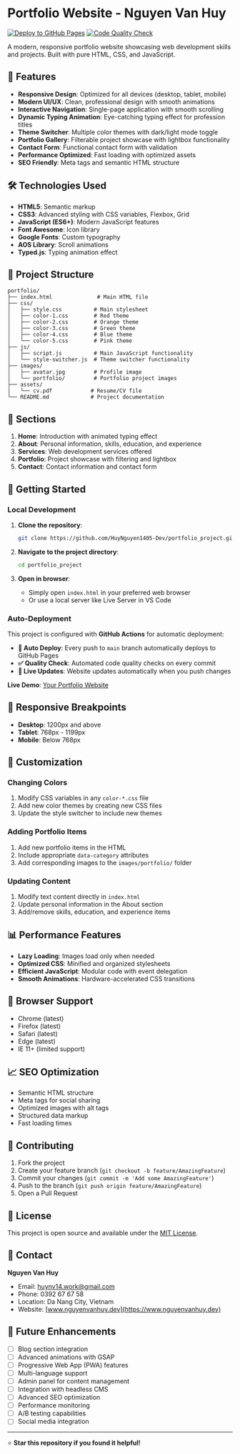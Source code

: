 # Portfolio Website - Nguyen Van Huy

[![Deploy to GitHub Pages](https://github.com/HuyNguyen1405-Dev/portfolio_project/actions/workflows/deploy.yml/badge.svg)](https://github.com/HuyNguyen1405-Dev/portfolio_project/actions/workflows/deploy.yml)
[![Code Quality Check](https://github.com/HuyNguyen1405-Dev/portfolio_project/actions/workflows/quality-check.yml/badge.svg)](https://github.com/HuyNguyen1405-Dev/portfolio_project/actions/workflows/quality-check.yml)

A modern, responsive portfolio website showcasing web development skills and projects. Built with pure HTML, CSS, and JavaScript.

## 🚀 Features

- **Responsive Design**: Optimized for all devices (desktop, tablet, mobile)
- **Modern UI/UX**: Clean, professional design with smooth animations
- **Interactive Navigation**: Single-page application with smooth scrolling
- **Dynamic Typing Animation**: Eye-catching typing effect for profession titles
- **Theme Switcher**: Multiple color themes with dark/light mode toggle
- **Portfolio Gallery**: Filterable project showcase with lightbox functionality
- **Contact Form**: Functional contact form with validation
- **Performance Optimized**: Fast loading with optimized assets
- **SEO Friendly**: Meta tags and semantic HTML structure

## 🛠️ Technologies Used

- **HTML5**: Semantic markup
- **CSS3**: Advanced styling with CSS variables, Flexbox, Grid
- **JavaScript (ES6+)**: Modern JavaScript features
- **Font Awesome**: Icon library
- **Google Fonts**: Custom typography
- **AOS Library**: Scroll animations
- **Typed.js**: Typing animation effect

## 📁 Project Structure

```
portfolio/
├── index.html              # Main HTML file
├── css/
│   ├── style.css          # Main stylesheet
│   ├── color-1.css        # Red theme
│   ├── color-2.css        # Orange theme
│   ├── color-3.css        # Green theme
│   ├── color-4.css        # Blue theme
│   └── color-5.css        # Pink theme
├── js/
│   ├── script.js          # Main JavaScript functionality
│   └── style-switcher.js  # Theme switcher functionality
├── images/
│   ├── avatar.jpg         # Profile image
│   └── portfolio/         # Portfolio project images
├── assets/
│   └── cv.pdf            # Resume/CV file
└── README.md             # Project documentation
```

## 🎨 Sections

1. **Home**: Introduction with animated typing effect
2. **About**: Personal information, skills, education, and experience
3. **Services**: Web development services offered
4. **Portfolio**: Project showcase with filtering and lightbox
5. **Contact**: Contact information and contact form

## 🚀 Getting Started

### Local Development

1. **Clone the repository**:

   ```bash
   git clone https://github.com/HuyNguyen1405-Dev/portfolio_project.git
   ```

2. **Navigate to the project directory**:

   ```bash
   cd portfolio_project
   ```

3. **Open in browser**:
   - Simply open `index.html` in your preferred web browser
   - Or use a local server like Live Server in VS Code

### Auto-Deployment

This project is configured with **GitHub Actions** for automatic deployment:

- **🔄 Auto Deploy**: Every push to `main` branch automatically deploys to GitHub Pages
- **✅ Quality Check**: Automated code quality checks on every commit
- **🚀 Live Updates**: Website updates automatically when you push changes

**Live Demo**: [Your Portfolio Website](https://huynguyen1405-dev.github.io/portfolio_project/)

## 📱 Responsive Breakpoints

- **Desktop**: 1200px and above
- **Tablet**: 768px - 1199px
- **Mobile**: Below 768px

## 🎯 Customization

### Changing Colors

1. Modify CSS variables in any `color-*.css` file
2. Add new color themes by creating new CSS files
3. Update the style switcher to include new themes

### Adding Portfolio Items

1. Add new portfolio items in the HTML
2. Include appropriate `data-category` attributes
3. Add corresponding images to the `images/portfolio/` folder

### Updating Content

1. Modify text content directly in `index.html`
2. Update personal information in the About section
3. Add/remove skills, education, and experience items

## 📊 Performance Features

- **Lazy Loading**: Images load only when needed
- **Optimized CSS**: Minified and organized stylesheets
- **Efficient JavaScript**: Modular code with event delegation
- **Smooth Animations**: Hardware-accelerated CSS transitions

## 🔧 Browser Support

- Chrome (latest)
- Firefox (latest)
- Safari (latest)
- Edge (latest)
- IE 11+ (limited support)

## 📈 SEO Optimization

- Semantic HTML structure
- Meta tags for social sharing
- Optimized images with alt tags
- Structured data markup
- Fast loading times

## 🤝 Contributing

1. Fork the project
2. Create your feature branch (`git checkout -b feature/AmazingFeature`)
3. Commit your changes (`git commit -m 'Add some AmazingFeature'`)
4. Push to the branch (`git push origin feature/AmazingFeature`)
5. Open a Pull Request

## 📝 License

This project is open source and available under the [MIT License](LICENSE).

## 📧 Contact

**Nguyen Van Huy**

- Email: huynv14.work@gmail.com
- Phone: 0392 67 67 58
- Location: Da Nang City, Vietnam
- Website: [www.nguyenvanhuy.dev](https://www.nguyenvanhuy.dev)

## 🔮 Future Enhancements

- [ ] Blog section integration
- [ ] Advanced animations with GSAP
- [ ] Progressive Web App (PWA) features
- [ ] Multi-language support
- [ ] Admin panel for content management
- [ ] Integration with headless CMS
- [ ] Advanced SEO optimization
- [ ] Performance monitoring
- [ ] A/B testing capabilities
- [ ] Social media integration

---

⭐ **Star this repository if you found it helpful!**

